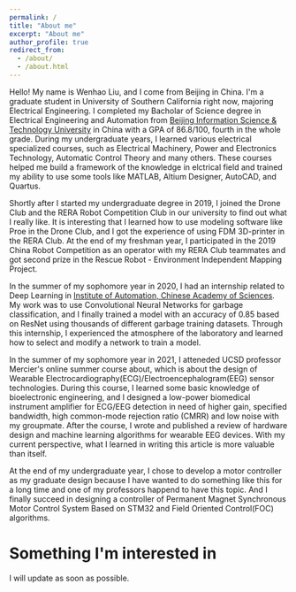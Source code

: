 ```yaml
---
permalink: /
title: "About me"
excerpt: "About me"
author_profile: true
redirect_from: 
  - /about/
  - /about.html
---
```


Hello! My name is Wenhao Liu, and I come from Beijing in China. I'm a graduate student in University of Southern California right now, majoring Electrical Engineering. I completed my Bacholar of Science degree in Electrical Engineering and Automation from [Beijing Information Science & Technology University](https://www.bistu.edu.cn/) in China with a GPA of 86.8/100, fourth in the whole grade. During my undergraduate years, I learned various electrical specialized courses, such as Electrical Machinery, Power and Electronics Technology, Automatic Control Theory and many others. These courses helped me build a framework of the knowledge in elctrical field and trained my ability to use some tools like MATLAB, Altium Designer, AutoCAD, and Quartus.  

Shortly after I started my undergraduate degree in 2019, I joined the Drone Club and the RERA Robot Competition Club in our university to find out what I really like. It is interesting that I learned how to use modeling software like Proe in the Drone Club, and I got the experience of using FDM 3D-printer in the RERA Club. At the end of my freshman year, I participated in the 2019 China Robot Competition as an operator with my RERA Club teammates and got second prize in the Rescue Robot - Environment Independent Mapping Project.

In the summer of my sophomore year in 2020, I had an internship related to Deep Learning in [Institute of Automation, Chinese Academy of Sciences](http://www.ia.cas.cn/). My work was to use Convolutional Neural Networks for garbage classification, and I finally trained a model with an accuracy of 0.85 based on ResNet using thousands of different garbage training datasets. Through this internship, I experienced the atmosphere of the laboratory and learned how to select and modify a network to train a model. 

In the summer of my sophomore year in 2021, I atteneded UCSD professor Mercier's online summer course about, which is about the design of Wearable Electrocardiography(ECG)/Electroencephalogram(EEG) sensor technologies. During this course, I learned some basic knowledge of bioelectronic engineering, and I designed a low-power biomedical instrument amplifier for ECG/EEG detection in need of higher gain, specified bandwidth, high common-mode rejection ratio (CMRR) and low noise with my groupmate. After the course, I wrote and published a review of hardware design and machine learning algorithms for wearable EEG devices. With my current perspective, what I learned in writing this article is more valuable than itself.

At the end of my undergraduate year, I chose to develop a motor controller as my graduate design because I have wanted to do something like this for a long time and one of my professors happend to have this topic. And I finally succeed in designing a controller of Permanent Magnet Synchronous Motor Control System Based on STM32 and Field Oriented Control(FOC) algorithms.

Something I'm interested in
======
I will update as soon as possible.
